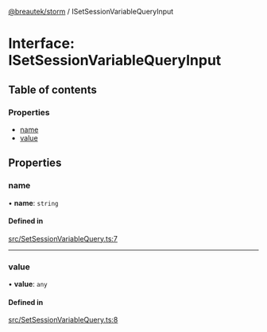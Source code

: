 [@breautek/storm](../README.md) / ISetSessionVariableQueryInput

# Interface: ISetSessionVariableQueryInput

## Table of contents

### Properties

- [name](ISetSessionVariableQueryInput.md#name)
- [value](ISetSessionVariableQueryInput.md#value)

## Properties

### name

• **name**: `string`

#### Defined in

[src/SetSessionVariableQuery.ts:7](https://github.com/breautek/storm/blob/c3ad7fa/src/SetSessionVariableQuery.ts#L7)

___

### value

• **value**: `any`

#### Defined in

[src/SetSessionVariableQuery.ts:8](https://github.com/breautek/storm/blob/c3ad7fa/src/SetSessionVariableQuery.ts#L8)
